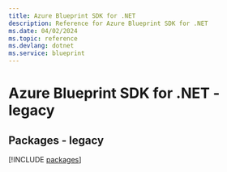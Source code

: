 ```yaml
---
title: Azure Blueprint SDK for .NET
description: Reference for Azure Blueprint SDK for .NET
ms.date: 04/02/2024
ms.topic: reference
ms.devlang: dotnet
ms.service: blueprint
---
```

# Azure Blueprint SDK for .NET - legacy
## Packages - legacy
[!INCLUDE [packages](blueprint-index.md)]